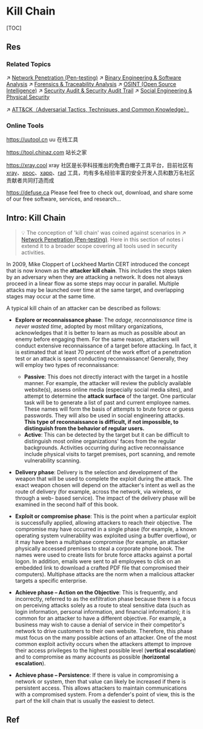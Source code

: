 # Kill Chain

[TOC]



## Res
### Related Topics
↗ [Network Penetration (Pen-testing)](../Application%20Security/💉%20Web%20Security/Network%20Penetration%20(Pen-testing)/Network%20Penetration%20(Pen-testing).md)
↗ [Binary Engineering & Software Analysis](../🏰%20Cybersecurity%20Basics%20&%20InfoSec/🍦%20Software%20Security/🪆%20Binary%20Engineering%20&%20Software%20Analysis/Binary%20Engineering%20&%20Software%20Analysis.md)
↗ [Forensics & Traceability Analysis](../⛈️%20Risk%20Management/🐺%20Risk%20Countermeasures%20&%20Security%20Control/Forensics%20&%20Traceability%20Analysis/Forensics%20&%20Traceability%20Analysis.md)
↗ [OSINT (Open Source Intelligence)](../⛈️%20Risk%20Management/🐗%20Cybersecurity%20Threats%20&%20Attacks/🛰️%20Cyber%20Threat%20Intelligence%20(CTI)%20&%20Reconnaissance/📌%20OSINT%20(Open%20Source%20Intelligence)/OSINT%20(Open%20Source%20Intelligence).md)
↗ [Security Audit & Security Audit Trail](../⛈️%20Risk%20Management/🐺%20Risk%20Countermeasures%20&%20Security%20Control/Security%20Audit%20&%20Security%20Audit%20Trail/Security%20Audit%20&%20Security%20Audit%20Trail.md)
↗ [Social Engineering & Physical Security](../⛈️%20Risk%20Management/🐗%20Cybersecurity%20Threats%20&%20Attacks/Social%20Engineering%20&%20Physical%20Security/Social%20Engineering%20&%20Physical%20Security.md)

↗ [ATT&CK（Adversarial Tactics, Techniques, and Common Knowledge）](../⛈️%20Risk%20Management/🐗%20Cybersecurity%20Threats%20&%20Attacks/🏕️%20Threat%20&%20Attack%20Models/ATT&CK（Adversarial%20Tactics,%20Techniques,%20and%20Common%20Knowledge）.md)


### Online Tools
https://uutool.cn
uu 在线工具

https://tool.chinaz.com
站长之家

https://xray.cool
xray 社区是长亭科技推出的免费白帽子工具平台，目前社区有[xray](https://stack.chaitin.com/tool/detail?id=1)、[xpoc](https://stack.chaitin.com/tool/detail?id=1036)、[xapp](https://stack.chaitin.com/tool/detail?id=1311)、[rad](https://stack.chaitin.com/tool/detail?id=2) 工具，均有多名经验丰富的安全开发人员和数万名社区贡献者共同打造而成

https://defuse.ca
Please feel free to check out, download, and share some of our free software, services, and research...



## Intro: Kill Chain
> 💡
> The conception of 'kill chain' was coined against scenarios in ↗ [Network Penetration (Pen-testing)](../Application%20Security/💉%20Web%20Security/Network%20Penetration%20(Pen-testing)/Network%20Penetration%20(Pen-testing).md). Here in this section of notes i extend it to a broader scope covering all tools used in security activities. 

In 2009, Mike Cloppert of Lockheed Martin CERT introduced the concept that is now known as the **attacker kill chain**. This includes the steps taken by an adversary when they are attacking a network. It does not always proceed in a linear flow as some steps may occur in parallel. Multiple attacks may be launched over time at the same target, and overlapping stages may occur at the same time.

A typical kill chain of an attacker can be described as follows:
- **Explore or reconnaissance phase**: The _adage, reconnaissance time_ is _never wasted time_, adopted by most military organizations, acknowledges that it is better to learn as much as possible about an enemy before engaging them. For the same reason, attackers will conduct extensive reconnaissance of a target before attacking. In fact, it is estimated that at least 70 percent of the work effort of a penetration test or an attack is spent conducting reconnaissance! Generally, they will employ two types of reconnaissance:
	- **Passive**: This does not directly interact with the target in a hostile manner. For example, the attacker will review the publicly available website(s), assess online media (especially social media sites), and attempt to determine the **attack surface** of the target. One particular task will be to generate a list of past and current employee names. These names will form the basis of attempts to brute force or guess passwords. They will also be used in social engineering attacks. **This type of reconnaissance is difficult, if not impossible, to distinguish from the behavior of regular users.**
	- **Active**: This can be detected by the target but it can be difficult to distinguish most online organizations' faces from the regular backgrounds. Activities occurring during active reconnaissance include physical visits to target premises, port scanning, and remote vulnerability scanning.

- **Delivery phase**: Delivery is the selection and development of the weapon that will be used to complete the exploit during the attack. The exact weapon chosen will depend on the attacker's intent as well as the route of delivery (for example, across the network, via wireless, or through a web- based service). The impact of the delivery phase will be examined in the second half of this book.

- **Exploit or compromise phase**: This is the point when a particular exploit is successfully applied, allowing attackers to reach their objective. The compromise may have occurred in a single phase (for example, a known operating system vulnerability was exploited using a buffer overflow), or it may have been a multiphase compromise (for example, an attacker physically accessed premises to steal a corporate phone book. The names were used to create lists for brute force attacks against a portal logon. In addition, emails were sent to all employees to click on an embedded link to download a crafted PDF file that compromised their computers). Multiphase attacks are the norm when a malicious attacker targets a specific enterprise.

- **Achieve phase – Action on the Objective**: This is frequently, and incorrectly, referred to as the exfiltration phase because there is a focus on perceiving attacks solely as a route to steal sensitive data (such as login information, personal information, and financial information); it is common for an attacker to have a different objective. For example, a business may wish to cause a denial of service in their competitor's network to drive customers to their own website. Therefore, this phase must focus on the many possible actions of an attacker. One of the most common exploit activity occurs when the attackers attempt to improve their access privileges to the highest possible level (**vertical escalation**) and to compromise as many accounts as possible (**horizontal escalation**).  

- **Achieve phase – Persistence**: If there is value in compromising a network or system, then that value can likely be increased if there is persistent access. This allows attackers to maintain communications with a compromised system. From a defender's point of view, this is the part of the kill chain that is usually the easiest to detect.



## Ref

